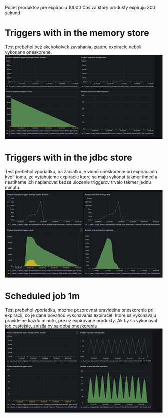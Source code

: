 Pocet produktov pre expiraciu 10000
Cas za ktory produkty expiruju 300 sekund

# Triggers with in the memory store
Test prebehol bez akehokolvek zavahania, ziadne expiracie neboli vykonane oneskorene.
![triggers-in-memory.png](triggers-in-memory.png)

# Triggers with in the jdbc store
Test prebehol vporiadku, na zaciatku je vidno oneskorenie pri expiraciach kvoli tomu,
ze vytahujeme expiracie ktore sa maju vykonat takmer ihned a nestihame ich naplanovat kedze ulozenie triggerov trvalo takmer jednu minutu.
![triggers-in-jdbc.png](triggers-in-jdbc.png)

# Scheduled job 1m
Test prebehol vporiadku, mozme pozorovnat pravidelne oneskorenie pri expiracii,
co je dane povahou vykonavania expiracie, ktore sa vykonavaju pravidelne kazdu minutu, pre uz expirovane produkty.
Ak by sa vykonaval job castejsie, znizila by sa doba oneskorenia
![scheduled-job-1m.png](scheduled-job-1m.png)
